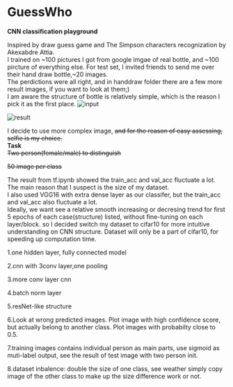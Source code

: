 # GuessWho
**CNN classification playground**

Inspired by draw guess game and The Simpson characters recognization by Akexabdre Attia.<br/>
I trained on ~100 pictures I got from google imgae of real bottle, and ~100 pircture of everything else. For test set, I invited friends to send me over their hand draw bottle,~20 images.<br/>
The perdictions were all right, and in handdraw folder there are a few more result images, if you want to look at them;)<br/>
I am aware the structure of bottle is relatively simple, which is the reason I pick it as the first place.
![input](https://github.com/minibutterbread/guesswho/blob/master/handdraw/IMG_0195.jpg)

![result](https://github.com/minibutterbread/guesswho/blob/master/handdraw/IMG_0196.jpg)



I decide to use more complex image, <del>and for the reason of easy assessing, selfie is my choice.<br/></del>
**Task**<br/>
<del>Two person(female/male) to distinguish</del>

<del>50 image per class</del>

The result from tf.ipynb showed the train_acc and val_acc fluctuate a lot. The main reason that I suspect is the size of my dataset.<br/>
I also used VGG16 with extra dense layer as our classifer, but the train_acc and val_acc also fluctuate a lot.<br/>
Ideally, we want see a relative smooth increasing or decresing trend for first 5 epochs of each case(structure) listed, without fine-tuning on each layer/block. so I decided switch my dataset to cifar10 for more intuitive understanding on CNN structure.   Dataset will only be a part of cifar10, for speeding up computation time.<br/>

1.one hidden layer, fully connected model

2.cnn with 3conv layer,one pooling

3.more conv layer cnn

4.batch norm layer

5.resNet-like structure

6.Look at wrong predicted images. Plot image with high confidence score, but actually belong to another class. Plot images with probabilty close to 0.5.

7.training images contains individual person as main parts, use sigmoid as muti-label output, see the result of test image with two person init.

8.dataset inbalence: double the size of one class, see weather simply copy image of the other class to make up the size difference work or not.
